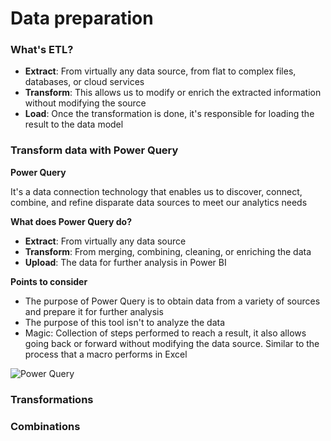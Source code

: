 # Data preparation



### What's ETL?

* **Extract**: From virtually any data source, from flat to complex files, databases, or cloud services
* **Transform**: This allows us to modify or enrich the extracted information without modifying the source
* **Load**: Once the transformation is done, it's responsible for loading the result to the data model

### Transform data with Power Query

**Power Query**

It's a data connection technology that enables us to discover, connect, combine, and refine disparate data sources to meet our analytics needs

**What does Power Query do?**

* **Extract**: From virtually any data source
* **Transform**: From merging, combining, cleaning, or enriching the data
* **Upload**: The data for further analysis in Power BI

**Points to consider**

* The purpose of Power Query is to obtain data from a variety of sources and prepare it for further analysis
* The purpose of this tool isn't to analyze the data
* Magic: Collection of steps performed to reach a result, it also allows going back or forward without modifying the data source. Similar to the process that a macro performs in Excel

![Power Query](https://i.imgur.com/zIjUUnw.jpg)

### Transformations

### Combinations
